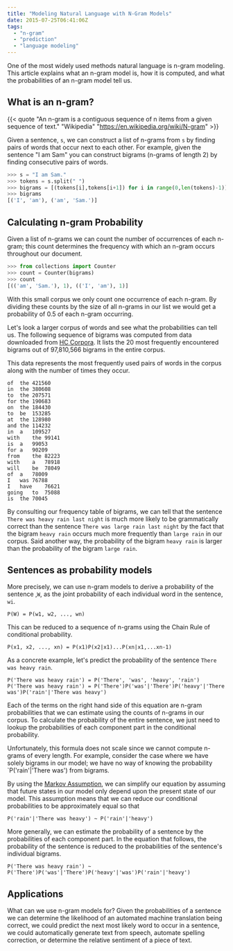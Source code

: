```yaml
---
title: "Modeling Natural Language with N-Gram Models" 
date: 2015-07-25T06:41:06Z
tags:
  - "n-gram"
  - "prediction"
  - "language modeling"
---
```


One of the most widely used methods natural language is n-gram modeling. This
article explains what an n-gram model is, how it is computed, and what the
probabilities of an n-gram model tell us.

<!--more-->

## What is an n-gram?


{{< quote "An n-gram is a contiguous sequence of n items from a given sequence of text." "Wikipedia" "https://en.wikipedia.org/wiki/N-gram" >}}

Given a sentence, `s`, we can construct a list of n-grams from `s` by finding
pairs of words that occur next to each other. For example, given the sentence "I
am Sam" you can construct bigrams (n-grams of length 2) by finding consecutive
pairs of words.

```python
>>> s = "I am Sam."
>>> tokens = s.split(" ")
>>> bigrams = [(tokens[i],tokens[i+1]) for i in range(0,len(tokens)-1)]
>>> bigrams
[('I', 'am'), ('am', 'Sam.')]
```

## Calculating n-gram Probability

Given a list of n-grams we can count the number of occurrences of each n-gram;
this count determines the frequency with which an n-gram occurs throughout our
document.

```python
>>> from collections import Counter
>>> count = Counter(bigrams)
>>> count
[(('am', 'Sam.'), 1), (('I', 'am'), 1)]
```

With this small corpus we only count one occurrence of each n-gram. By dividing
these counts by the size of all n-grams in our list we would get a probability
of 0.5 of each n-gram occurring.

Let's look a larger corpus of words and see what the probabilities can tell us.
The following sequence of bigrams was computed from data downloaded from [HC
Corpora](http://www.corpora.heliohost.org/). It lists the 20 most frequently
encountered bigrams out of 97,810,566 bigrams in the entire corpus.

This data represents the most frequently used pairs of words in the corpus along
with the number of times they occur.

```dns
of	the	421560
in	the	380608
to	the	207571
for	the	190683
on	the	184430
to	be	153285
at	the	128980
and	the	114232
in	a	109527
with	the	99141
is	a	99053
for	a	90209
from	the	82223
with	a	78918
will	be	78049
of	a	78009
I	was	76788
I	have	76621
going	to	75088
is	the	70045
```

By consulting our frequency table of bigrams, we can tell that the sentence
`There was heavy rain last night` is much more likely to be grammatically
correct than the sentence `There was large rain last night` by the fact that the
bigram `heavy rain` occurs much more frequently than `large rain` in our corpus.
Said another way, the probability of the bigram `heavy rain` is larger than the
probability of the bigram `large rain`.

## Sentences as probability models

More precisely, we can use n-gram models to derive a probability of the sentence
,`W`, as the joint probability of each individual word in the sentence, `wi`.

```dns
P(W) = P(w1, w2, ..., wn)
```

This can be reduced to a sequence of n-grams using the Chain Rule of
conditional probability.

```dns
P(x1, x2, ..., xn) = P(x1)P(x2|x1)...P(xn|x1,...xn-1)
```

As a concrete example, let's predict the probability of the sentence `There was
heavy rain`.

```dns
P('There was heavy rain') = P('There', 'was', 'heavy', 'rain')
P('There was heavy rain') = P('There')P('was'|'There')P('heavy'|'There was')P('rain'|'There was heavy')
```

Each of the terms on the right hand side of this equation are n-gram
probabilities that we can estimate using the counts of n-grams in our corpus. To
calculate the probability of the entire sentence, we just need to lookup the
probabilities of each component part in the conditional probability.

Unfortunately, this formula does not scale since we cannot compute n-grams of
every length. For example, consider the case where we have solely bigrams in our
model; we have no way of knowing the probability `P('rain'|'There was') from
bigrams.

By using the [Markov Assumption](https://en.wikipedia.org/wiki/Markov_property),
we can simplify our equation by assuming that future states in our model only
depend upon the present state of our model. This assumption means that we can
reduce our conditional probabilities to be approximately equal so that

```dns
P('rain'|'There was heavy') ~ P('rain'|'heavy')
```

More generally, we can estimate the probability of a sentence by the
probabilities of each component part. In the equation that follows, the
probability of the sentence is reduced to the probabilities of the sentence's
individual bigrams.

```dns
P('There was heavy rain') ~ P('There')P('was'|'There')P('heavy'|'was')P('rain'|'heavy')
```

## Applications

What can we use n-gram models for? Given the probabilities of a sentence we can
determine the likelihood of an automated machine translation being correct, we
could predict the next most likely word to occur in a sentence, we could
automatically generate text from speech, automate spelling correction, or
determine the relative sentiment of a piece of text. 
